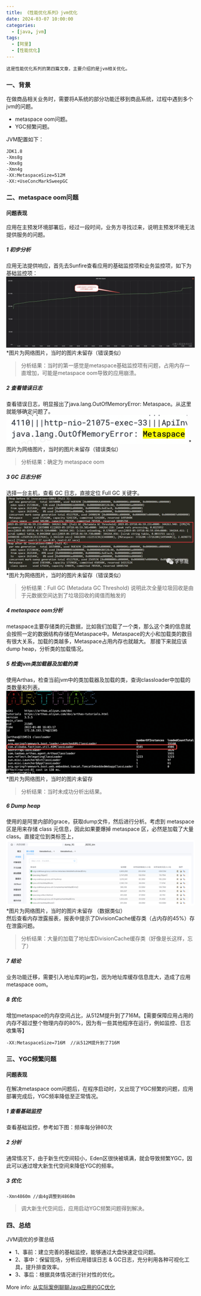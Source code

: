 ```yaml
---
title: 《性能优化系列》jvm优化
date: 2024-03-07 10:00:00
categories:
  - [java, jvm]
tags:
  - [阿里]
  - [性能优化]
---
```


    这是性能优化系列的第四篇文章，主要介绍的是jvm相关优化。

### 一、背景
在做商品相关业务时，需要将A系统的部分功能迁移到商品系统，过程中遇到多个jvm的问题。
- metaspace oom问题。
- YGC频繁问题。

<!-- more -->

JVM配置如下：
```
JDK1.8
-Xms8g
-Xmx8g
-Xmn4g
-XX:MetaspaceSize=512M
-XX:+UseConcMarkSweepGC
```

### 二、metaspace oom问题

#### 问题表现
应用在主预发环境部署后，经过一段时间，业务方寻找过来，说明主预发环境无法提供服务的问题。

##### 1 初步分析
应用无法提供响应，首先去Sunfire查看应用的基础监控项和业务监控项，如下为基础监控项：
![metaspaceoom](2024-03-07-性能优化-jvm优化/metaspaceoom.png)
*图片为网络图片，当时的图片未留存（错误类似）   
> 分析结果：当时的第一感觉是metaspace基础监控项有问题，占用内存一直增加，可能是metaspace oom导致的应用崩溃。

##### 2 查看错误日志
查看错误日志，明显报出了java.lang.OutOfMemoryError: Metaspace。从这里就能够确定问题了。
![metaspaceoom](2024-03-07-性能优化-jvm优化/业务日志.png)
*图片为网络图片，当时的图片未留存（错误类似）

> 分析结果：确定为 metaspace oom
##### 3 GC 日志分析
选择一台主机，查看 GC 日志，直接定位 Full GC 关键字。
![metaspaceoom](2024-03-07-性能优化-jvm优化/GC日志.png)
*图片为网络图片，当时的图片未留存（错误类似）

> 分析结果：Full GC (Metadata GC Threshold) 说明此次全量垃圾回收是由于元数据空间达到了垃圾回收的阈值而触发的

##### 4 metaspace oom分析
metaspace主要存储类的元数据，比如我们加载了一个类，那么这个类的信息就会按照一定的数据结构存储在Metaspace中。Metaspace的大小和加载类的数目有很大关系，加载的类越多，Metaspace占用内存也就越大。
那接下来就应该dump heap，分析类的加载情况。

##### 5 检查jvm类加载器及加载的类
使用Arthas，检查当前jvm中的类加载器及加载的类，查询classloader中加载的类数量和列表。
![metaspaceoom](2024-03-07-性能优化-jvm优化/classloader.png)
*图片为网络图片，当时的图片未留存

>分析结果：当时未成功分析出结果。

##### 6 Dump heap
使用的是阿里内部的grace，获取dump文件，然后进行分析。考虑到 metaspace 区是用来存储 class 元信息，因此如果要爆掉 metaspace 区，必然是加载了大量 class。直接定位到类标签上，
![metaspaceoom](2024-03-07-性能优化-jvm优化/类视图.png)
*图片为网络图片，当时的图片未留存 （数据类似）  
然后查看内存泄露报表，报表中提示了DivisionCache缓存类（占内存的45%）存在泄露问题。
> 分析结果：大量的加载了地址库DivisionCache缓存类（好像是长这样，忘了）

##### 7 结论
业务功能迁移，需要引入地址库的jar包，因为地址库缓存信息庞大，造成了应用metaspace oom。

##### 8 优化
增加metaspace的内存空间占比，从512M提升到了716M。【需要保障应用占用的内存不超过整个物理内存的80%，因为有一些其他程序在运行，例如监控、日志收集等】

```
-XX:MetaspaceSize=716M  //从512M提升到了716M
```

### 三、YGC频繁问题

#### 问题表现
在解决metaspace oom问题后，在程序启动时，又出现了YGC频繁的问题，应用部署完成后，YGC频率降低至正常情况。

##### 1 查看基础监控
查看基础监控，参考如下图：频率每分钟80次

##### 2 分析
通常情况下，由于新生代空间较小，Eden区很快被填满，就会导致频繁YGC，因此可以通过增大新生代空间来降低YGC的频率。

##### 3 优化
```
-Xmn4860m //由4g调整到4860m
```
> 调大新生代空间后，应用启动YGC频繁问题得到解决。


### 四、总结
JVM调优的步骤总结
- 1、事前：建立完善的基础监控，能够通过大盘快速定位问题。
- 2、事中：保留现场，分析应用错误日志 & GC日志，充分利用各种可视化工具，提升排查效率。
- 3、事后：根据具体情况进行针对性的优化。


More info: [从实际案例聊聊Java应用的GC优化](https://tech.meituan.com/2017/12/29/jvm-optimize.html)
